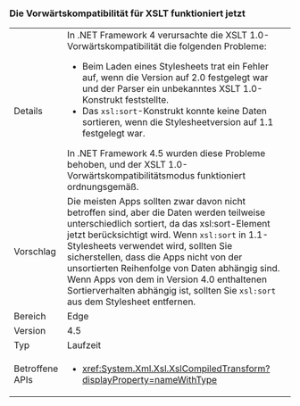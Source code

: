 ### <a name="xslt-forward-compat-now-works"></a>Die Vorwärtskompatibilität für XSLT funktioniert jetzt

|   |   |
|---|---|
|Details|In .NET Framework 4 verursachte die XSLT 1.0-Vorwärtskompatibilität die folgenden Probleme:<ul><li>Beim Laden eines Stylesheets trat ein Fehler auf, wenn die Version auf 2.0 festgelegt war und der Parser ein unbekanntes XSLT 1.0-Konstrukt feststellte.</li><li>Das <code>xsl:sort</code>-Konstrukt konnte keine Daten sortieren, wenn die Stylesheetversion auf 1.1 festgelegt war.</li></ul>In .NET Framework 4.5 wurden diese Probleme behoben, und der XSLT 1.0-Vorwärtskompatibilitätsmodus funktioniert ordnungsgemäß.|
|Vorschlag|Die meisten Apps sollten zwar davon nicht betroffen sind, aber die Daten werden teilweise unterschiedlich sortiert, da das xsl:sort-Element jetzt berücksichtigt wird. Wenn <code>xsl:sort</code> in 1.1-Stylesheets verwendet wird, sollten Sie sicherstellen, dass die Apps nicht von der unsortierten Reihenfolge von Daten abhängig sind. Wenn Apps von dem in Version 4.0 enthaltenen Sortierverhalten abhängig ist, sollten Sie <code>xsl:sort</code> aus dem Stylesheet entfernen.|
|Bereich|Edge|
|Version|4.5|
|Typ|Laufzeit|
|Betroffene APIs|<ul><li><xref:System.Xml.Xsl.XslCompiledTransform?displayProperty=nameWithType></li></ul>|

